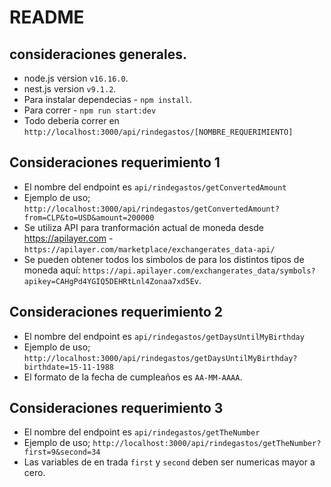 # README

## consideraciones generales.
- node.js version `v16.16.0`.
- nest.js version `v9.1.2`.
- Para instalar dependecias - `npm install`.
- Para correr -  `npm run start:dev`
- Todo deberia correr en `http://localhost:3000/api/rindegastos/[NOMBRE_REQUERIMIENTO]`

## Consideraciones requerimiento 1
- El nombre del endpoint es `api/rindegastos/getConvertedAmount`
- Ejemplo de uso; `http://localhost:3000/api/rindegastos/getConvertedAmount?from=CLP&to=USD&amount=200000`
- Se utiliza API para tranformación actual de moneda desde https://apilayer.com - `https://apilayer.com/marketplace/exchangerates_data-api/`
- Se pueden obtener todos los simbolos de para los distintos tipos de moneda aquí: `https://api.apilayer.com/exchangerates_data/symbols?apikey=CAHgPd4YGIQ5DEHRtLnl4Zonaa7xd5Ev`.

## Consideraciones requerimiento 2
- El nombre del endpoint es `api/rindegastos/getDaysUntilMyBirthday`
- Ejemplo de uso; `http://localhost:3000/api/rindegastos/getDaysUntilMyBirthday?birthdate=15-11-1988`
- El formato de la fecha de cumpleaños es `AA-MM-AAAA`.
 
## Consideraciones requerimiento 3
- El nombre del endpoint es `api/rindegastos/getTheNumber`
- Ejemplo de uso; `http://localhost:3000/api/rindegastos/getTheNumber?first=9&second=34`
- Las variables de en trada `first` y `second` deben ser numericas mayor a cero. 